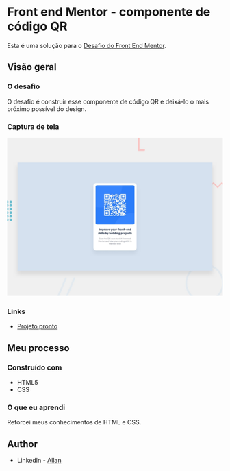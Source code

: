 # Front end Mentor - componente de código QR

Esta é uma solução para o [Desafio do Front End Mentor](https://www.frontendmentor.io/challenges/qr-code-component-iux_sIO_H).


## Visão geral

### O desafio

O desafio é construir esse componente de código QR e deixá-lo o mais próximo possível do design.


### Captura de tela

![](./design/desktop-preview.jpg)



### Links

- [Projeto pronto](https://allanjrcorrea.github.io/QR-code-component/)


## Meu processo

### Construído com

- HTML5
- CSS


### O que eu aprendi

Reforcei meus conhecimentos de HTML e CSS.


## Author

- LinkedIn - [Allan](https://www.linkedin.com/in/allanajc/)
